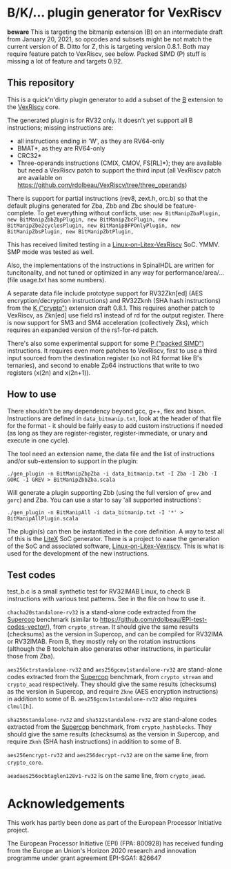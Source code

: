 # B/K/... plugin generator for VexRiscv

**beware** This is targeting the bitmanip extension (B) on an intermediate draft from January 20, 2021, so opcodes and subsets might be not match the current version of B. Ditto for Z, this is targeting version 0.8.1. Both may require feature patch to VexRiscv, see below. Packed SIMD (P) stuff is missing a lot of feature and targets 0.92.

## This repository

This is a quick'n'dirty plugin generator to add a subset of the [B](https://github.com/riscv/riscv-bitmanip) extension to the [VexRiscv](https://github.com/SpinalHDL/VexRiscv) core.

The generated plugin is for RV32 only. It doesn't yet support all B instructions; missing instructions are:

* all instructions ending in 'W', as they are RV64-only
* BMAT*, as they are RV64-only
* CRC32*
* Three-operands instructions (CMIX, CMOV, FS[RL]*); they are available but need a VexRiscv patch to support the third input (all VexRiscv patch are available on https://github.com/rdolbeau/VexRiscv/tree/three_operands)

There is support for partial instructions (rev8, zext.h, orc.b) so that the default plugins generated for Zba, Zbb and Zbc should be feature-complete. To get everything without conflicts, use:
`new BitManipZbaPlugin, new BitManipZbbZbpPlugin, new BitManipZbcPlugin, new BitManipZbe2cyclesPlugin, new BitManipBFPOnlyPlugin, new BitManipZbsPlugin, new BitManipZbtPlugin,`

This has received limited testing in a [Linux-on-Litex-VexRiscv](https://github.com/litex-hub/linux-on-litex-vexriscv) SoC. YMMV. SMP mode was tested as well.

Also, the implementations of the instructions in SpinalHDL are written for tuncitonality, and not tuned or optimized in any way for performance/area/... (file usage.txt has some numbers).

A separate data file include prototype support for RV32Zkn[ed] (AES encryption/decryption instructions) and RV32Zknh (SHA hash instructions) from the [K ("crypto")](https://github.com/riscv/riscv-crypto) extension draft 0.8.1. This requires another patch to VexRiscv, as Zkn[ed] use field rs1 instead of rd for the output register. There is now support for SM3 and SM4 acceleration (collectively Zks), which requires an expanded version of the rs1-for-rd patch. 

There's also some experimental support for some [P ("packed SIMD")](https://github.com/riscv/riscv-p-spec) instructions. It requires even more patches to VexRiscv, first to use a third input sourced from the destination register (so not R4 format like B's ternaries), and second to enable Zp64 instructions that write to two registers (x(2n) and x(2n+1)).

## How to use

There shouldn't be any dependency beyond gcc,  g++, flex and bison. Instructions are defined in `data_bitmanip.txt`, look at the header of that file for the format - it should be fairly easy to add custom instructions if needed (as long as they are register-register, register-immediate, or unary and execute in one cycle).

The tool need an extension name, the data  file and the list of instructions and/or sub-extension to support in the plugin:

```
./gen_plugin -n BitManipZbpZba -i data_bitmanip.txt -I Zba -I Zbb -I GORC -I GREV > BitManipZbbZba.scala
```

Will generate a plugin supporting Zbb (using the full version of `grev` and `gorc`) and Zba. You can use a star to say 'all supported instructions':

```
./gen_plugin -n BitManipAll -i data_bitmanip.txt -I '*' > BitManipAllPlugin.scala
```

The plugin(s) can then be instantiated in the core definition. A way to test all of this is the [LiteX](https://github.com/enjoy-digital/litex/) SoC generator. There is a project to ease the generation of the SoC and associated software, [Linux-on-Litex-Vexriscv](https://github.com/litex-hub/linux-on-litex-vexriscv). This is what is used for the development of the new instructions.

## Test codes

test_b.c is a small synthetic test for RV32IMAB Linux, to check B instructions with various test patterns. See in the file on how to use it.

`chacha20standalone-rv32` is a stand-alone code extracted from the [Supercop](http://bench.cr.yp.to/supercop.html) benchmark (similar to https://github.com/rdolbeau/EPI-test-codes-vector/), from `crypto_stream`. It should give the same results (checksums) as the version in Supercop, and can be compiled for RV32IMA or RV32IMAB. From B, they mostly rely on the rotation instructions (although the B toolchain also generates other instructions, in particular those from Zba).

`aes256ctrstandalone-rv32` and `aes256gcmv1standalone-rv32` are stand-alone codes extracted from the [Supercop](http://bench.cr.yp.to/supercop.html) benchmark, from `crypto_stream` and `crypto_aead` respectively. They should give the same results (checksums) as the version in Supercop, and require `Zkne` (AES encryption instructions) in addition to some of B. `aes256gcmv1standalone-rv32` also requires `clmul[h]`.

`sha256standalone-rv32` and `sha512standalone-rv32` are stand-alone codes extracted from the [Supercop](http://bench.cr.yp.to/supercop.html) benchmark, from `crypto_hashblocks`. They should give the same results (checksums) as the version in Supercop, and require `Zknh` (SHA hash instructions) in addition to some of B.

`aes256encrypt-rv32` and `aes256decrypt-rv32` are on the same line, from `crypto_core`.

`aeadaes256ocbtaglen128v1-rv32` is on the same line, from `crypto_aead`.

# Acknowledgements

This work has partly been done as part of the European Processor Initiative project.

The European Processor Initiative (EPI) (FPA: 800928) has received funding from the Europe
an Union's Horizon 2020 research and innovation programme under grant agreement EPI-SGA1: 
826647
